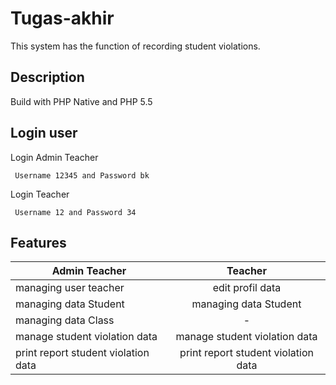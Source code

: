 # Tugas-akhir

This system has the function of recording student violations.

## Description

Build with PHP Native and PHP 5.5

## Login user

Login Admin Teacher
```
 Username 12345 and Password bk
```

Login Teacher
```
 Username 12 and Password 34
```


## Features

|   Admin Teacher   |   Teacher   | 
|-----------------------|:-------------------------:|
| managing user teacher | edit profil data   |
| managing data Student | managing data Student |
| managing data Class | - |
| manage student violation data | manage student violation data |
| print report student violation data  | print report student violation data |




